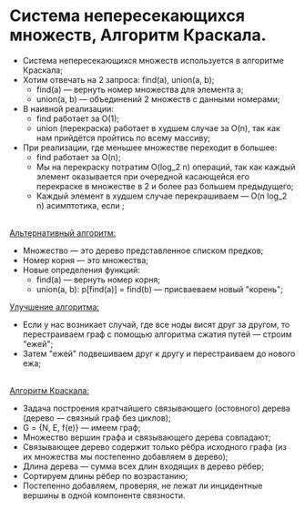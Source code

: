 # Система непересекающихся множеств, Алгоритм Краскала.

- Система непересекающихся множеств используется в алгоритме Краскала;
- Хотим отвечать на 2 запроса: find(a), union(a, b);
  - find(a) — вернуть номер множества для элемента a;
  - union(a, b) — объединений 2 множеств с данными номерами;
- В наивной реализации:
  - find работает за O(1);
  - union (перекраска) работает в худшем случае за O(n), так как нам прийдётся пройтись по всему массиву;
- При реализации, где меньшее множестве переходит в большее:
  - find работает за O(n);
  - Мы на перекраску потратим O(log_2 n) операций, так как каждый элемент оказывается при очередной касающейся его перекраске в множестве в 2 и более раз большем предыдущего;
  - Каждый элемент в худшем случае перекрашиваем — O(n log_2 n) асимптотика, если ;
      <br></br>

<ins>Альтернативный алгоритм:</ins>
- Множество — это дерево представленное списком предков;
- Номер корня — это множества;
- Новые определения функций:
  - find(a) — вернуть номер корня;
  - union(a, b): p[find(a)] = find(b) — присваеваем новый "корень";
  

<ins>Улучшение алгоритма:</ins>
- Если у нас возникает случай, где все ноды висят друг за другом, то перестраиваем граф с помощью алгоритма сжатия путей — строим "ежей";
- Затем "ежей" подвешиваем друг к другу и перестраиваем до нового ежа;
<br></br>

<ins>Алгоритм Краскала:</ins>
- Задача построения кратчайшего связывающего (остовного) дерева (дерево — связный граф без циклов);
- G = {N, E, f(e)} — имеем граф;
- Множество вершин графа и связывающего дерева совпадают;
- Связывающее дерево содержит только рёбра исходного графа (из их множества мы постепенно добавляем в дерево);
- Длина дерева — сумма всех длин входящих в дерево рёбер;
- Сортируем длины рёбер по возрастанию;
- Постепенно добавляем, проверяя, не лежат ли инцидентные вершины в одной компоненте связности.


